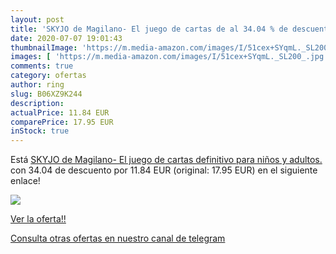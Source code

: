 ```yaml
---
layout: post
title: 'SKYJO de Magilano- El juego de cartas de al 34.04 % de descuento'
date: 2020-07-07 19:01:43
thumbnailImage: 'https://m.media-amazon.com/images/I/51cex+SYqmL._SL200_.jpg'
images: [ 'https://m.media-amazon.com/images/I/51cex+SYqmL._SL200_.jpg' ]
comments: true
category: ofertas
author: ring
slug: B06XZ9K244
description:
actualPrice: 11.84 EUR
comparePrice: 17.95 EUR
inStock: true
---
```


Está [SKYJO de Magilano- El juego de cartas definitivo para niños y adultos.](https://www.amazon.com/dp/B06XZ9K244/?tag=redken08-20) con 34.04 de descuento por 11.84 EUR (original: 17.95 EUR) en el siguiente enlace!

[![](https://m.media-amazon.com/images/I/51cex+SYqmL._SL200_.jpg)](https://www.amazon.com/dp/B06XZ9K244/?tag=redken08-20)

[Ver la oferta!!](https://www.amazon.com/dp/B06XZ9K244/?tag=redken08-20)

[Consulta otras ofertas en nuestro canal de telegram](https://t.me/s/ofertas25)
